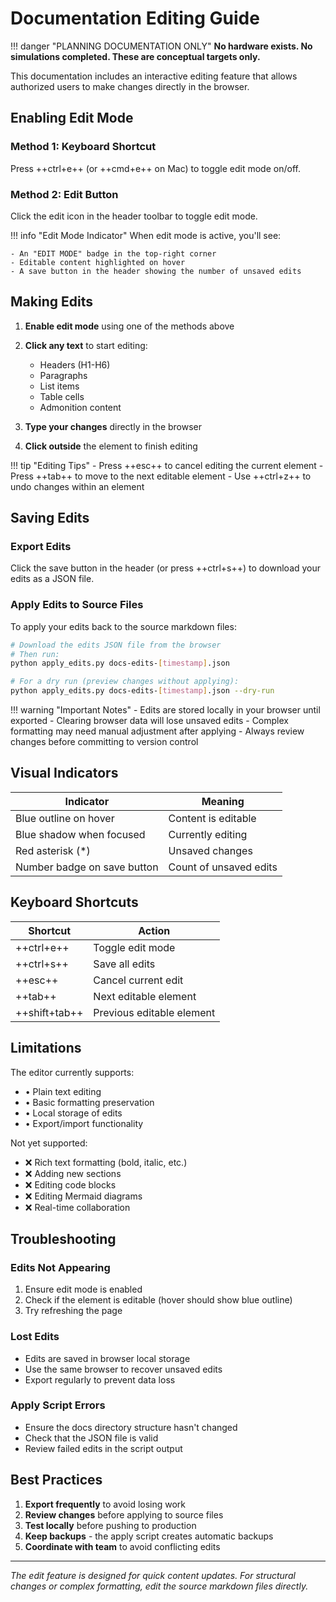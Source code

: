 # Documentation Editing Guide
!!! danger "PLANNING DOCUMENTATION ONLY"
    **No hardware exists. No simulations completed. These are conceptual targets only.**

This documentation includes an interactive editing feature that allows authorized users to make changes directly in the browser.

## Enabling Edit Mode

### Method 1: Keyboard Shortcut
Press ++ctrl+e++ (or ++cmd+e++ on Mac) to toggle edit mode on/off.

### Method 2: Edit Button
Click the edit icon in the header toolbar to toggle edit mode.

!!! info "Edit Mode Indicator"
    When edit mode is active, you'll see:
    
    - An "EDIT MODE" badge in the top-right corner
    - Editable content highlighted on hover
    - A save button in the header showing the number of unsaved edits

## Making Edits

1. **Enable edit mode** using one of the methods above
2. **Click any text** to start editing:
   - Headers (H1-H6)
   - Paragraphs
   - List items
   - Table cells
   - Admonition content

3. **Type your changes** directly in the browser
4. **Click outside** the element to finish editing

!!! tip "Editing Tips"
    - Press ++esc++ to cancel editing the current element
    - Press ++tab++ to move to the next editable element
    - Use ++ctrl+z++ to undo changes within an element

## Saving Edits

### Export Edits
Click the save button in the header (or press ++ctrl+s++) to download your edits as a JSON file.

### Apply Edits to Source Files
To apply your edits back to the source markdown files:

```bash
# Download the edits JSON file from the browser
# Then run:
python apply_edits.py docs-edits-[timestamp].json

# For a dry run (preview changes without applying):
python apply_edits.py docs-edits-[timestamp].json --dry-run
```

!!! warning "Important Notes"
    - Edits are stored locally in your browser until exported
    - Clearing browser data will lose unsaved edits
    - Complex formatting may need manual adjustment after applying
    - Always review changes before committing to version control

## Visual Indicators

| Indicator | Meaning |
|-----------|---------|
| Blue outline on hover | Content is editable |
| Blue shadow when focused | Currently editing |
| Red asterisk (*) | Unsaved changes |
| Number badge on save button | Count of unsaved edits |

## Keyboard Shortcuts

| Shortcut | Action |
|----------|--------|
| ++ctrl+e++ | Toggle edit mode |
| ++ctrl+s++ | Save all edits |
| ++esc++ | Cancel current edit |
| ++tab++ | Next editable element |
| ++shift+tab++ | Previous editable element |

## Limitations

The editor currently supports:

- • Plain text editing
- • Basic formatting preservation
- • Local storage of edits
- • Export/import functionality

Not yet supported:

- ❌ Rich text formatting (bold, italic, etc.)
- ❌ Adding new sections
- ❌ Editing code blocks
- ❌ Editing Mermaid diagrams
- ❌ Real-time collaboration

## Troubleshooting

### Edits Not Appearing
1. Ensure edit mode is enabled
2. Check if the element is editable (hover should show blue outline)
3. Try refreshing the page

### Lost Edits
- Edits are saved in browser local storage
- Use the same browser to recover unsaved edits
- Export regularly to prevent data loss

### Apply Script Errors
- Ensure the docs directory structure hasn't changed
- Check that the JSON file is valid
- Review failed edits in the script output

## Best Practices

1. **Export frequently** to avoid losing work
2. **Review changes** before applying to source files
3. **Test locally** before pushing to production
4. **Keep backups** - the apply script creates automatic backups
5. **Coordinate with team** to avoid conflicting edits

---

*The edit feature is designed for quick content updates. For structural changes or complex formatting, edit the source markdown files directly.*